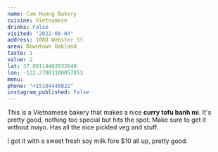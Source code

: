 ```yaml
---
name: Cam Huong Bakery
cuisine: Vietnamese
drinks: False
visited: "2022-08-04"
address: 1088 Webster St
area: Downtown Oakland
taste: 1
value: 2
lat: 37.80114462032649
lon: -122.27003100057853
menu: 
phone: "+15104448822"
instagram_published: False
---
```


This is a Vietnamese bakery that makes a nice **curry tofu banh mi**. It's pretty good, nothing too special but hits the spot. Make sure to get it without mayo. Has all the nice pickled veg and stuff.

I got it with a sweet fresh soy milk fore $10 all up, pretty good.
